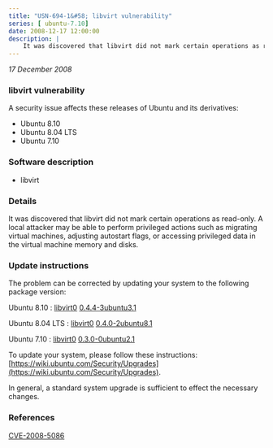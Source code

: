```yaml
---
title: "USN-694-1&#58; libvirt vulnerability"
series: [ ubuntu-7.10]
date: 2008-12-17 12:00:00
description: |
    It was discovered that libvirt did not mark certain operations as read-only. A local attacker may be able to perform privileged actions such as migrating virtual machines, adjusting autostart flags, or accessing privileged data in the virtual machine memory and disks. 
--- 
```

 
 

*17 December 2008*

### libvirt vulnerability

A security issue affects these releases of Ubuntu and its derivatives:

* Ubuntu 8.10
* Ubuntu 8.04 LTS
* Ubuntu 7.10

### Software description

* libvirt 

### Details

It was discovered that libvirt did not mark certain operations as read-only. A local attacker may be able to perform privileged actions such as migrating virtual machines, adjusting autostart flags, or accessing privileged data in the virtual machine memory and disks. 

### Update instructions

The problem can be corrected by updating your system to the following package version:

Ubuntu 8.10
 : [libvirt0](https://launchpad.net/ubuntu/+source/libvirt) <span> [0.4.4-3ubuntu3.1](https://launchpad.net/ubuntu/+source/libvirt/0.4.4-3ubuntu3.1) </span> 

Ubuntu 8.04 LTS
 : [libvirt0](https://launchpad.net/ubuntu/+source/libvirt) <span> [0.4.0-2ubuntu8.1](https://launchpad.net/ubuntu/+source/libvirt/0.4.0-2ubuntu8.1) </span> 

Ubuntu 7.10
 : [libvirt0](https://launchpad.net/ubuntu/+source/libvirt) <span> [0.3.0-0ubuntu2.1](https://launchpad.net/ubuntu/+source/libvirt/0.3.0-0ubuntu2.1) </span> 

To update your system, please follow these instructions: [https://wiki.ubuntu.com/Security/Upgrades](https://wiki.ubuntu.com/Security/Upgrades).

In general, a standard system upgrade is sufficient to effect the necessary changes. 

### References

 
 [CVE-2008-5086](http://people.ubuntu.com/~ubuntu-security/cve/CVE-2008-5086)
 

